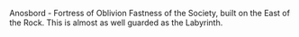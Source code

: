 
Anosbord - Fortress of Oblivion
Fastness of the Society, built on the East of the Rock. This is almost as well guarded as the Labyrinth.
